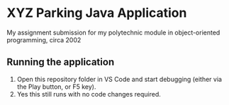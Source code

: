 # XYZ Parking Java Application
My assignment submission for my polytechnic module in object-oriented programming, circa 2002

## Running the application
1. Open this repository folder in VS Code and start debugging (either via the Play button, or F5 key).
2. Yes this still runs with no code changes required.
